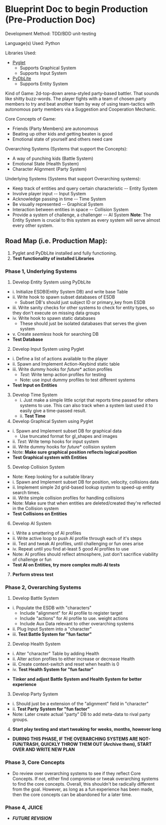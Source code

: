 # Blueprint Doc to begin Production (Pre-Production Doc)




Development Method: TDD/BDD unit-testing

Language(s) Used: Python

Libraries Used:
  * [Pyglet](https://pyglet.readthedocs.io/en/pyglet-1.2-maintenance/index.html)
    * Supports Graphical System
    * Supports Input System
  * [PyDbLite](https://pydblite.readthedocs.io/en/latest/index.html)
    * Supports Entity System




Kind of Game:
  2d-top-down arena-styled party-based battler. That sounds like shitty
  buzz-words. The player fights with a team of chosen party members to
  try and beat another team by way of using team-tactics with autonomous
  party members via a Suggestion and Cooperation Mechanic.

Core Concepts of Game:
  * Friends (Party Members) are autonomous
  * Beating up other kids and getting beaten is good
  * Emotional state of yourself and others need care

Overarching Systems (Systems that support the Concepts):
  * A way of punching kids (Battle System)
  * Emotional State (Health System)
  * Character Alignment (Party System)

Underlying Systems (Systems that support Overarching systems):
  * Keep track of entities and query certain characteristic -- Entity System
  * Involve player input -- Input System
  * Acknowledge passing in time -- Time System
  * Be visually represented -- Graphical System
  * Interaction between entities in space -- Collision System
  * Provide a system of challenge, a challenger -- AI System
  **Note**: The Entity System is crucial to this system as every system will
  serve almost every other system.




## Road Map (i.e. Production Map):

1. Pyglet and PyDbLite installed and fully functioning.
1. **Test functionality of installed Libraries**

### Phase 1, Underlying Systems
1. Develop Entity System using PyDbLite
  - i. Initialize ESDB(Entity System DB) and write base Table
  - ii. Write hook to spawn subset databases of ESDB
    * Subset DB's should just subject ID or primary_key from ESDB
  - iii. Write sanity checks for other systems to check for entity types,
  so they don't execute on missing data groups
  - iv. Write hook to spawn static databases
    * These should just be isolated databases that serves the given system
  - v. Create _seemless_ hook for searching DB
  - **Test Database**
2. Develop Input System using Pyglet
  - i. Define a list of actions available to the player
  - ii. Spawn and Implement Action-Keybind static table
  - iii. Write dummy hooks for _future_* action profiles
    * _Test_: Write temp action profiles for testing
    * Note: use input dummy profiles to test different systems
  - **Test Input on Entities**
3. Develop Time System
    - i. Just make a simple little script that reports time passed for
    others systems to use. This can also track when a system last used it
    to easily give a time-passed result.
    - ii. **Test Time**
4. Develop Graphical System using Pyglet
  - i. Spawn and Implement subset DB for graphical data
    * Use truncated format for gl_shapes and images
  - ii. _Test_: Write temp hooks for input system
  - iii. Write dummy hooks for _future_* collision system
  - Note: **Make sure graphical position reflects logical position**
  - **Test Graphical system with Entities**
5. Develop Collision System
  - Note: Keep looking for a suitable library
  - i. Spawn and Implement subset DB for position, velocity, collisions data
  - ii. Implement simple 2d grid-based lookup system to speed-up entity
  search times.
  - iii. Write simple collision profiles for handling collisions
  - Note: Make sure that when entities are deleted/created they're
  reflected in the Collision system
  - **Test Collisions on Entities**
6. Develop AI System
  - i. Write a smattering of AI profiles
  - ii. Write active loop to push AI profile through each of it's steps
  - iii. Test and tweak AI profiles, until challenging or fun ones arise
  - iv. Repeat until you find at-least 5 good AI profiles to use
  - Note: AI profiles should reflect atmosphere, just don't sacrifice
  viability of challenge or fun
  - **Test AI on Entities, try more complex multi-AI tests**
7. **Perform stress test**

### Phase 2, Overarching Systems
1. Develop Battle System
  - i. Populate the ESDB with "characters"
    * Include "alignment" for AI profile to register target
    * Include "actions" for AI profile to use. weight actions
    * Include Aux Data relevant to other overarching systems
  - ii. Plug Input System into a "character"
  - iii. **Test Battle System for "fun factor"**
2. Develop Health System
  - i. Alter "character" Table by adding Health
  - ii. Alter action profiles to either increase or decrease Health
  - iii. Create context-switch and reset when health is 0
  - iv. **Test Health System for "fun factor"**
  * **Tinker and adjust Battle System and Health System for better experience**
3. Develop Party System
  - i. Should just be a extension of the "alignment" field in "character"
  - ii. **Test Party System for "fun factor"**
  - Note: Later create actual "party" DB to add meta-data to rival party
  groups.
4. **Start play testing and start tweaking for weeks, months, however long**
  - **DURING THIS PHASE, IF THE OVERARCHING SYSTEMS ARE NOT-FUN/TRASH,
  QUICKLY THROW THEM OUT (Archive them), START OVER AND WRITE NEW PLAN**

### Phase 3, Core Concepts
* Do review over overarching systems to see if they reflect Core Concepts.
If not, either find compromise or tweak overarching systems to find the
core concepts. Overall, this shouldn't be radically different from the
goal. However, as long as a fun experience has been made, then the
core concepts can be abandoned for a later time.

### Phase 4, **JUICE**
* **_FUTURE REVISION_**
